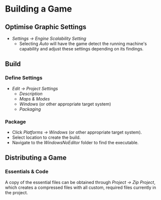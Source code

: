 # Building a Game

## Optimise Graphic Settings

- *Settings -> Engine Scalability Setting*
  - Selecting *Auto* will have the game detect the running machine's capability and adjust these settings depending on its findings.

## Build

### Define Settings

- *Edit -> Project Settings*
  - *Description*
  - *Maps & Modes*
  - *Windows* (or other appropriate target system)
  - *Packaging*

### Package

- Click *Platforms -> Windows* (or other appropriate target system).
- Select location to create the build.
- Navigate to the *WindowsNoEditor* folder to find the executable.

## Distributing a Game

### Essentials & Code

A copy of the essential files can be obtained through *Project -> Zip Project*, which creates a compressed files with all custom, required files currently in the project.
